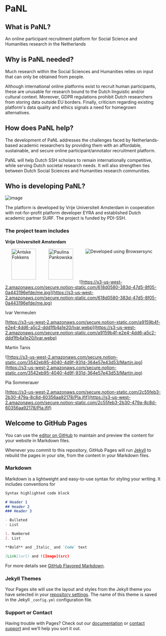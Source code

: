 # PaNL 

## What is PaNL?
An online participant recruitment platform for Social Science and Humanities research in the Netherlands

## Why is PaNL needed?
Much research within the Social Sciences and Humanities relies on input that can only be obtained from people. 

Although international online platforms exist to recruit human participants, these are unusable for research bound to the Dutch linguistic and/or cultural context. Moreover, GDPR regulations prohibit Dutch researchers from storing data outside EU borders. Finally, criticism regarding existing platform's data quality and ethics signals a need for homegrown alternatives.

## How does PaNL help? 
The development of PaNL addresses the challenges faced by Netherlands-based academic researchers by providing them with an affordable, sustainable, and secure online participant/annotator recruitment platform. 

PaNL will help Dutch SSH scholars to remain internationally competitive, while serving Dutch societal research needs. It will also strengthen ties between Dutch Social Sciences and Humanities research communities. 

## Who is developing PaNL?
![image](https://user-images.githubusercontent.com/88659505/128699903-6ea37d62-7c51-4bad-b276-582450e10bb9.png)

The platform is developed by Vrije Universiteit Amsterdam in cooperation with not-for-profit platform developer EYRA and established Dutch academic partner SURF. The project is funded by PDI-SSH. 

### The project team includes
**Vrije Universiteit Amsterdam**

<img align="left" src="https://user-images.githubusercontent.com/88659505/128700230-a4482fc3-18c5-480f-af59-251373b1a63c.png"  title="Antske Fokkens" hspace="20" width=80 height=100/>
<img align="left" src="https://user-images.githubusercontent.com/88659505/128700605-96fcf1c5-7289-4324-9a00-cec9de7a590f.png" title="Paulina Pankowska" hspace="20" width=80 height=100/>
<img align="left" src="./documentation/images/C.png" alt="Developed using Browsersync" title="Browsersync" hspace="20"/>
<br/><br/><br/><br/><br/>



![https://s3-us-west-2.amazonaws.com/secure.notion-static.com/618d0580-383d-47d5-8f05-0a443196efde/me.jpg](https://s3-us-west-2.amazonaws.com/secure.notion-static.com/618d0580-383d-47d5-8f05-0a443196efde/me.jpg)

Ivar Vermeulen

[https://s3-us-west-2.amazonaws.com/secure.notion-static.com/a9159b4f-e2e4-4dd6-a5c2-ddd1fb4a1e20/Ivar.webp](https://s3-us-west-2.amazonaws.com/secure.notion-static.com/a9159b4f-e2e4-4dd6-a5c2-ddd1fb4a1e20/Ivar.webp)

Martin Tanis  

![https://s3-us-west-2.amazonaws.com/secure.notion-static.com/3542eb95-4040-4d9f-931d-364e57e43d53/Martin.jpg](https://s3-us-west-2.amazonaws.com/secure.notion-static.com/3542eb95-4040-4d9f-931d-364e57e43d53/Martin.jpg)

Pia Sommerauer

[https://s3-us-west-2.amazonaws.com/secure.notion-static.com/2c55feb3-2b30-479a-8c8d-60356aa92178/PIa.jfif](https://s3-us-west-2.amazonaws.com/secure.notion-static.com/2c55feb3-2b30-479a-8c8d-60356aa92178/PIa.jfif)


## Welcome to GitHub Pages

You can use the [editor on GitHub](https://github.com/paulinakp/panl.github.io/edit/gh-pages/index.md) to maintain and preview the content for your website in Markdown files.

Whenever you commit to this repository, GitHub Pages will run [Jekyll](https://jekyllrb.com/) to rebuild the pages in your site, from the content in your Markdown files.

### Markdown

Markdown is a lightweight and easy-to-use syntax for styling your writing. It includes conventions for

```markdown
Syntax highlighted code block

# Header 1
## Header 2
### Header 3

- Bulleted
- List

1. Numbered
2. List

**Bold** and _Italic_ and `Code` text

[Link](url) and ![Image](src)
```

For more details see [GitHub Flavored Markdown](https://guides.github.com/features/mastering-markdown/).

### Jekyll Themes

Your Pages site will use the layout and styles from the Jekyll theme you have selected in your [repository settings](https://github.com/paulinakp/panl.github.io/settings/pages). The name of this theme is saved in the Jekyll `_config.yml` configuration file.

### Support or Contact

Having trouble with Pages? Check out our [documentation](https://docs.github.com/categories/github-pages-basics/) or [contact support](https://support.github.com/contact) and we’ll help you sort it out.
